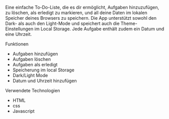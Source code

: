 
Eine einfache To-Do-Liste, die es dir ermöglicht, Aufgaben hinzuzufügen, zu löschen, als erledigt zu markieren, und all deine Daten im lokalen Speicher deines Browsers zu speichern. Die App unterstützt sowohl den Dark- als auch den Light-Mode und speichert auch die Theme-Einstellungen im Local Storage. Jede Aufgabe enthält zudem ein Datum und eine Uhrzeit.

Funktionen  
- Aufgaben hinzufügen
- Aufgaben löschen
- Aufgaben als erledigt
- Speicherung im local Storage
- Dark/Light Mode
- Datum und Uhrzeit hinzufügen

Verwendete Technologien
- HTML
- css
- Javascript
